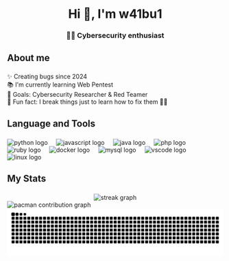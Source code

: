 <h1 align="center">Hi 👋, I'm w41bu1</h1>

###

<h3 align="center">🕵️‍♂️ Cybersecurity enthusiast</h3>

###

<h2 align="left">About me</h2>

###

<p align="left">
  ✨ Creating bugs since 2024<br>
  📚 I'm currently learning Web Pentest<br>
  🎯 Goals: Cybersecurity Researcher & Red Teamer<br>
  🎲 Fun fact: I break things just to learn how to fix them 🔧💥
</p>

###

<h2 align="left">Language and Tools</h2>

###

<div align="left">
  <img src="https://cdn.jsdelivr.net/gh/devicons/devicon/icons/python/python-original.svg" height="40" alt="python logo"  />
  <img width="12" />
  <img src="https://cdn.jsdelivr.net/gh/devicons/devicon/icons/javascript/javascript-original.svg" height="40" alt="javascript logo"  />
  <img width="12" />
  <img src="https://cdn.jsdelivr.net/gh/devicons/devicon/icons/java/java-original.svg" height="40" alt="java logo"  />
  <img width="12" />
  <img src="https://cdn.jsdelivr.net/gh/devicons/devicon/icons/php/php-original.svg" height="40" alt="php logo"  />
  <img width="12" />
  <img src="https://cdn.jsdelivr.net/gh/devicons/devicon/icons/ruby/ruby-original.svg" height="40" alt="ruby logo"  />
  <img width="12" />
  <img src="https://cdn.jsdelivr.net/gh/devicons/devicon/icons/docker/docker-original.svg" height="40" alt="docker logo"  />
  <img width="12" />
  <img src="https://cdn.jsdelivr.net/gh/devicons/devicon/icons/mysql/mysql-original.svg" height="40" alt="mysql logo"  />
  <img width="12" />
  <img src="https://cdn.jsdelivr.net/gh/devicons/devicon/icons/vscode/vscode-original.svg" height="40" alt="vscode logo"  />
  <img width="12" />
  <img src="https://cdn.jsdelivr.net/gh/devicons/devicon/icons/linux/linux-original.svg" height="40" alt="linux logo"  />
</div>

###

<h2 align="left">My Stats</h2>

###

<div align="center">
  <img src="https://streak-stats.demolab.com?user=w41bu1&locale=en&mode=daily&theme=dracula&hide_border=false&border_radius=5&order=3" height="150" alt="streak graph"  />

</div>

<picture>
  <source media="(prefers-color-scheme: dark)" srcset="https://raw.githubusercontent.com/w41bu1/w41bu1/output/pacman-contribution-graph-dark.svg">
  <source media="(prefers-color-scheme: light)" srcset="https://raw.githubusercontent.com/w41bu1/w41bu1/output/pacman-contribution-graph.svg">
  <img alt="pacman contribution graph" src="https://raw.githubusercontent.com/w41bu1/w41bu1/output/pacman-contribution-graph.svg">
</picture>

<div align="center">
  <img alt="snake eating my contributions" src="https://github.com/w41bu1/w41bu1/blob/output/github-contribution-grid-snake-dark.svg" />
</div>
